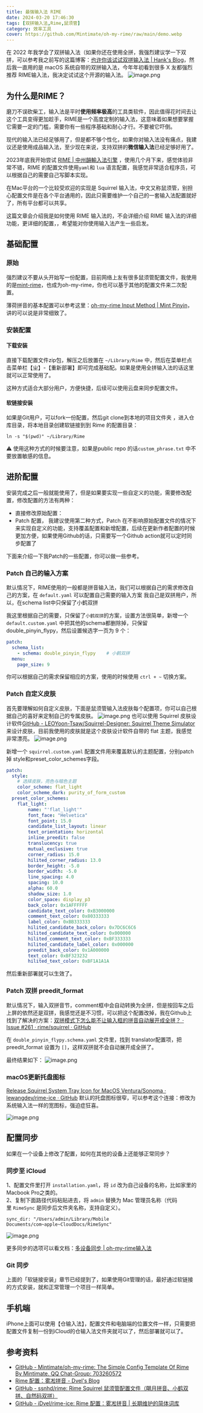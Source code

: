 ```yaml
---
title: 最强输入法 RIME
date: 2024-03-20 17:46:30
tags: [双拼输入法,Rime,鼠须管]
category: 效率工具
cover: https://github.com/Mintimate/oh-my-rime/raw/main/demo.webp
---
```


在 2022 年我学会了双拼输入法（如果你还在使用全拼，我强烈建议学一下双拼，可以参考我之前写的这篇博客：[也许你该试试双拼输入法 | Hank's Blog](https://zhaohongxuan.github.io/2023/06/30/how-i-learn-shuang-pin/)，然后我一直用的是 macOS 系统自带的双拼输入法，今年年初看到很多 X 友都强烈推荐 RIME输入法，我决定试试这个开源的输入法。
![image.png](https://raw.githubusercontent.com/zhaohongxuan/picgo/master/WX20240320-185930@2x.png)
## 为什么是RIME？

磨刀不误砍柴工，输入法是平时**使用频率极高**的工具类软件，因此值得花时间去让这个工具变得更加趁手，RIME是一个高度定制的输入法，这意味着如果想要掌握它需要一定的门槛，需要你有一些程序基础和耐心才行。不要被它吓倒。

现代的输入法已经足够用了，但是都不够个性化，如果你对输入法没有痛点，我建议还是使用成品输入法，至少现在来说，支持双拼的**微信输入法**已经足够好用了。

2023年底我开始尝试 [RIME | 中州韻輸入法引擎](https://rime.im/) ，使用几个月下来，感觉体验非常不错，RIME 的配置文件使用`yaml`和 `lua` 语言配置，我感觉非常适合程序员，可以根据自己的需要自己写脚本实现。

在Mac平台的一个比较受欢迎的实现是 Squirrel 输入法，中文又称鼠须管，别担心配置文件是在各个平台通用的，因此只需要维护一个自己的一套输入法配置就好了，所有平台都可以共享。

这篇文章会介绍我是如何使用 RIME 输入法的，不会详细介绍 RIME 输入法的详细功能，更详细的配置，，希望能对你使用输入法产生一些启发。

<!-- more -->
## 基础配置

### 原始

强烈建议不要从头开始写一份配置，目前网络上友有很多鼠须管配置文件，我使用的是[mint-rime](https://github.com/Mintimate/oh-my-rime)，也成为oh-my-rime，你也可以基于其他的配置文件来二次配置。

薄荷拼音的基本配置可以参考这里：[oh-my-rime Input Method | Mint Pinyin](https://www.mintimate.cc/)，讲的可以说是非常细致了。

### 安装配置

#### 下载安装 

直接下载配置文件zip包，解压之后放置在 `~/Library/Rime` 中，然后在菜单栏点击菜单栏【ㄓ】-【重新部署】即可完成基础配。如果是使用全拼输入法的话这里就可以正常使用了。

这种方式适合大部分用户，方便快捷，后续可以使用云盘来同步配置文件。

####  软链接安装

如果是Git用户，可以fork一份配置，然后git clone到本地的项目文件夹 ，进入仓库目录，将本地目录创建软链接到到 Rime 的配置目录：

```
ln -s "$(pwd)" ~/Library/Rime
```

⚠️ 使用这种方式的时候要注意，如果是public repo 的话`custom_phrase.txt` 中不要放置敏感的信息。

## 进阶配置

安装完成之后一般就能使用了，但是如果要实现一些自定义的功能，需要修改配置，修改配置的方法有两种：
- 直接修改原始配置：
- Patch 配置，
我建议使用第二种方式，Patch 在不影响原始配置文件的情况下来实现自定义的功能，支持覆盖配置和新增配置，后续在更新作者配置的时候更加方便，如果使用Github的话，只需要写一个Github action就可以定时同步配置了

下面来介绍一下我Patch的一些配置，你可以做一些参考。

### Patch 自己的输入方案 

默认情况下，RIME使用的一般都是拼音输入法，我们可以根据自己的需求修改自己的方案，在 `default.yaml` 可以配置自己需要的输入方案
我自己是双拼用户，所以，在schema list中只保留了小鹤双拼

我这里根据自己的需要，只保留了`小鹤双拼`的方案，设置方法很简单，新增一个 `default.custom.yaml` 中把其他的schema都删除掉，只保留double_pinyin_flypy，然后设置候选字一页为 9 个：

```yaml
patch:
  schema_list:
    - schema: double_pinyin_flypy    # 小鹤双拼
  menu:
    page_size: 9
```

你可以根据自己的需求保留相应的方案，使用的时候使用 `ctrl + ~` 切换方案。
### Patch 自定义皮肤

首先要理解如何自定义皮肤，下面是鼠须管输入法皮肤每个配置项，你可以自己根据自己的喜好来定制自己的专属皮肤。
![image.png](https://raw.githubusercontent.com/zhaohongxuan/picgo/master/20240122182514.png)
也可以使用 Squirrel 皮肤设计软件[GitHub - LEOYoon-Tsaw/Squirrel-Designer: Squirrel Theme Simulator](https://github.com/LEOYoon-Tsaw/Squirrel-Designer)来设计皮肤，目前我使用的皮肤就是这个皮肤设计软件自带的 flat 主题，我感觉非常漂亮。
![image.png](https://cdn.jsdelivr.net/gh/zhaohongxuan/picgo@master/20240317165220.png)
　

新增一个 `squirrel.custom.yaml` 配置文件用来覆盖默认的主题配置，分别patch 掉 style和preset_color_schemes字段。

```yaml
patch:
  style:
    # 选择皮肤，亮色与暗色主题
    color_scheme: flat_light
    color_scheme_dark: purity_of_form_custom
  preset_color_schemes:
    flat_light:
        name: "'flat_light'"
        font_face: "Helvetica"
        font_point: 15.0
        candidate_list_layout: linear
        text_orientation: horizontal
        inline_preedit: false
        translucency: true
        mutual_exclusive: true
        corner_radius: 15.0
        hilited_corner_radius: 13.0
        border_height: -5.0
        border_width: -5.0
        line_spacing: 4.0
        spacing: 10.0
        alpha: 60.0
        shadow_size: 1.0
        color_space: display_p3
        back_color: 0x1AFFFFFF
        candidate_text_color: 0xB3000000
        comment_text_color: 0x80333333
        label_color: 0xBB333333
        hilited_candidate_back_color: 0x7DC6C6C6
        hilited_candidate_text_color: 0x000000
        hilited_comment_text_color: 0xBF333333
        hilited_candidate_label_color: 0x000000
        preedit_back_color: 0x1A000000
        text_color: 0xBF323232
        hilited_text_color: 0xBF1A1A1A
```


然后重新部署就可以生效了。

### Patch 双拼 preedit_format

默认情况下，输入双拼音节，comment框中会自动转换为全拼，但是按回车之后上屏的依然还是双拼，我感觉还是不习惯，可以把这个配置改掉，我在Github上找到了解决的方案：[双拼模式下怎么能不让输入框的拼音自动展开成全拼？ · Issue #261 · rime/squirrel · GitHub](https://github.com/rime/squirrel/issues/261)

在 `double_pinyin_flypy.schema.yaml` 文件里，找到 translator配置项，把 preedit_format 设置为 `[]`，这样双拼就不会自动展开成全拼了。 

最终结果如下：
![image.png](https://cdn.jsdelivr.net/gh/zhaohongxuan/picgo@master/20240317180116.png)

### macOS更新托盘图标

[Release Squirrel System Tray Icon for MacOS Ventura/Sonoma  · lewangdev/rime-ice · GitHub](https://github.com/lewangdev/rime-ice/releases/tag/0.0.1-squirrel-system-tray-icon)
默认的托盘图标很窄，可以参考这个连接：修改为系统输入法一样的宽图标，强迫症狂喜。

![image.png](https://cdn.jsdelivr.net/gh/zhaohongxuan/picgo@master/20240317180314.png)
## 配置同步

如果在一个设备上修改了配置，如何在其他的设备上还能够正常同步？
### 同步至 iCloud

1、配置文件里打开 `installation.yaml`，将 `id` 改为自己设备的名称，比如家里的Macbook Pro之类的。  
2、复制下面路径代码粘贴进去，将 `admin` 替换为 Mac 管理员名称（代码里 `RimeSync` 是同步后文件夹名称，支持自定义）。

```
sync_dir: "/Users/admin/Library/Mobile Documents/com~apple~CloudDocs/RimeSync"
```
![image.png](https://cdn.jsdelivr.net/gh/zhaohongxuan/picgo@master/20240317171250.png)

更多同步的选项可以看文档：[多设备同步 | oh-my-rime输入法](https://www.mintimate.cc/zh/guide/deviceSync.html)

### Git 同步

上面的「软链接安装」章节已经提到了，如果使用Git管理的话，最好通过软链接的方式安装，就和正常管理一个项目一样简单。

## 手机端

iPhone上面可以使用【仓输入法】，配置文件和电脑端的位置文件一样，只需要把配置文件复制一份到iCloud的仓输入法文件夹就可以了，然后部署就可以了。

## 参考资料
- [GitHub - Mintimate/oh-my-rime: The Simple Config Template Of Rime By Mintimate. QQ Chat-Group: 703260572](https://github.com/Mintimate/oh-my-rime)
- [Rime 配置：雾凇拼音 - Dvel's Blog](https://dvel.me/posts/rime-ice/)
- [GitHub - ssnhd/rime: Rime Squirrel 鼠须管配置文件（朙月拼音、小鹤双拼、自然码双拼）](https://github.com/ssnhd/rime?tab=readme-ov-file)
- [GitHub - iDvel/rime-ice: Rime 配置：雾凇拼音 | 长期维护的简体词库](https://github.com/iDvel/rime-ice)